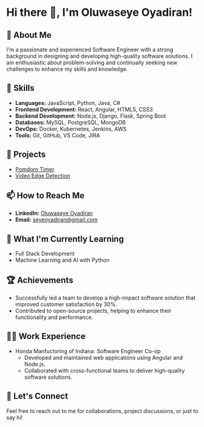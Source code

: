 # Hi there 👋, I'm Oluwaseye Oyadiran!

## 🚀 About Me
I'm a passionate and experienced Software Engineer with a strong background in designing and developing high-quality software solutions. I am enthusiastic about problem-solving and continually seeking new challenges to enhance my skills and knowledge.

## 🔧 Skills
- **Languages:** JavaScript, Python, Java, C#
- **Frontend Development:** React, Angular, HTML5, CSS3
- **Backend Development:** Node.js, Django, Flask, Spring Boot
- **Databases:** MySQL, PostgreSQL, MongoDB
- **DevOps:** Docker, Kubernetes, Jenkins, AWS
- **Tools:** Git, GitHub, VS Code, JIRA

## 🌟 Projects
- [Pomdoro Timer](https://seyespomodorotimer.netlify.app/)
- [Video Edge Detection](https://github.com/seyeoyadiran/VideoEdgeDetection.git)

## 📫 How to Reach Me
- **LinkedIn:** [Oluwaseye Oyadiran](https://www.linkedin.com/in/oluwaseyeoyadiran/)
- **Email:** [seyeoyadiran@gmail.com](mailto:seyeoyadiran@gmail.com)

## 🌱 What I'm Currently Learning
- Full Stack Development
- Machine Learning and AI with Python

## 🏆 Achievements
- Successfully led a team to develop a high-impact software solution that improved customer satisfaction by 30%.
- Contributed to open-source projects, helping to enhance their functionality and performance.

## 👨‍💻 Work Experience
- Honda Manfuctoring of Indiana: Software Engineer Co-op
  - Developed and maintained web applications using Angular and Node.js.
  - Collaborated with cross-functional teams to deliver high-quality software solutions.

## 💬 Let's Connect
Feel free to reach out to me for collaborations, project discussions, or just to say hi!
